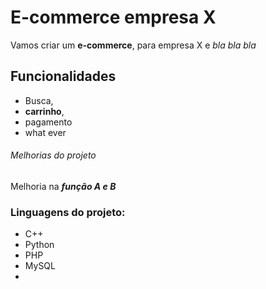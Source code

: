 # E-commerce empresa X
Vamos criar um **e-commerce**, para empresa X e *bla bla bla*
## Funcionalidades
 * Busca, 
 * **carrinho**, 
 * pagamento
 * what ever


###### Melhorias do projeto
Melhoria na _**função A e B**_

### Linguagens do projeto:
* C++
* Python
* PHP
* MySQL
*
